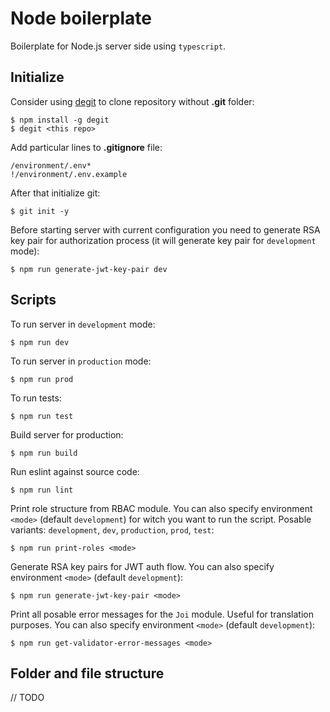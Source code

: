 # Node boilerplate

Boilerplate for Node.js server side using `typescript`.

## Initialize

Consider using [degit](https://www.npmjs.com/package/degit) to clone repository without **.git** folder:

    $ npm install -g degit
    $ degit <this repo>

Add particular lines to **.gitignore** file:

```.gitignore
/environment/.env*
!/environment/.env.example
```

After that initialize git:

    $ git init -y

Before starting server with current configuration you need to generate RSA key pair for authorization process (it will generate key pair for `development` mode):

    $ npm run generate-jwt-key-pair dev

## Scripts

To run server in `development` mode:

    $ npm run dev

To run server in `production` mode:

    $ npm run prod

To run tests:

    $ npm run test

Build server for production:

    $ npm run build

Run eslint against source code:

    $ npm run lint

Print role structure from RBAC module. You can also specify environment `<mode>` (default `development`) for witch you want to run the script. Posable variants: `development`, `dev`, `production`, `prod`, `test`:

    $ npm run print-roles <mode>

Generate RSA key pairs for JWT auth flow. You can also specify environment `<mode>` (default `development`):

    $ npm run generate-jwt-key-pair <mode>

Print all posable error messages for the `Joi` module. Useful for translation purposes. You can also specify environment `<mode>` (default `development`):

    $ npm run get-validator-error-messages <mode>

## Folder and file structure

// TODO
